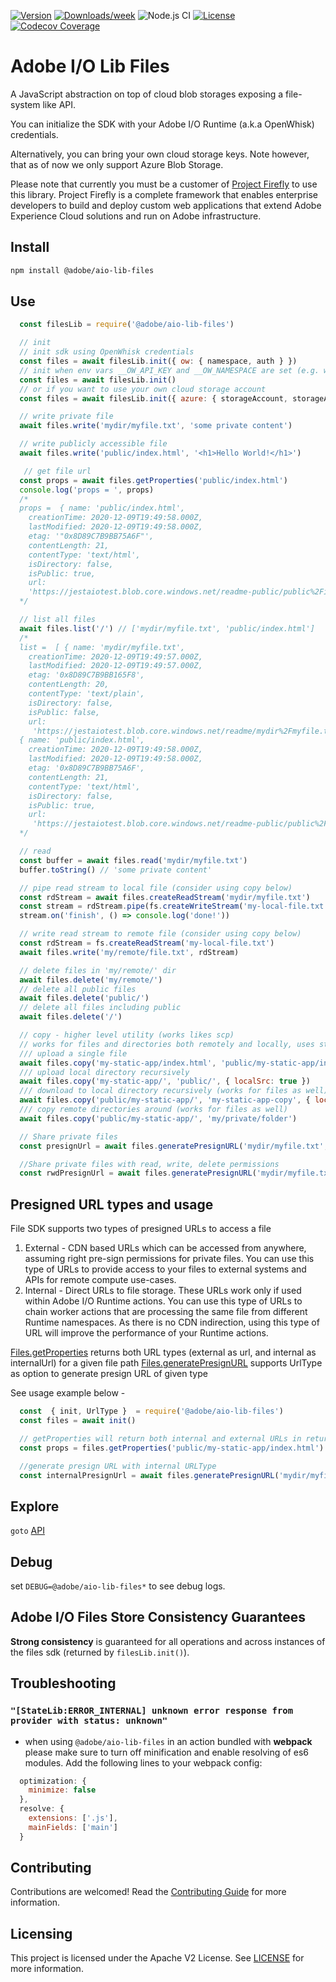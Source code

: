 <!--
Copyright 2019 Adobe. All rights reserved.
This file is licensed to you under the Apache License, Version 2.0 (the "License");
you may not use this file except in compliance with the License. You may obtain a copy
of the License at http://www.apache.org/licenses/LICENSE-2.0

Unless required by applicable law or agreed to in writing, software distributed under
the License is distributed on an "AS IS" BASIS, WITHOUT WARRANTIES OR REPRESENTATIONS
OF ANY KIND, either express or implied. See the License for the specific language
governing permissions and limitations under the License.
-->

[![Version](https://img.shields.io/npm/v/@adobe/aio-lib-files.svg)](https://npmjs.org/package/@adobe/aio-lib-files)
[![Downloads/week](https://img.shields.io/npm/dw/@adobe/aio-lib-files.svg)](https://npmjs.org/package/@adobe/aio-lib-files)
![Node.js CI](https://github.com/adobe/aio-lib-files/workflows/Node.js%20CI/badge.svg)
[![License](https://img.shields.io/badge/License-Apache%202.0-blue.svg)](https://opensource.org/licenses/Apache-2.0)
[![Codecov Coverage](https://img.shields.io/codecov/c/github/adobe/aio-lib-files/master.svg?style=flat-square)](https://codecov.io/gh/adobe/aio-lib-files/)

# Adobe I/O Lib Files

A JavaScript abstraction on top of cloud blob storages exposing a file-system like API.

You can initialize the SDK with your Adobe I/O Runtime (a.k.a OpenWhisk)
credentials.

Alternatively, you can bring your own cloud storage keys. Note however, that as
of now we only support Azure Blob Storage.

Please note that currently you must be a customer of [Project Firefly](https://www.adobe.io/apis/experienceplatform/project-firefly.html) to use this library. Project Firefly is a complete framework that enables enterprise developers to build and deploy custom web applications that extend Adobe Experience Cloud solutions and run on Adobe infrastructure.

## Install

```bash
npm install @adobe/aio-lib-files
```

## Use

```js
  const filesLib = require('@adobe/aio-lib-files')

  // init
  // init sdk using OpenWhisk credentials
  const files = await filesLib.init({ ow: { namespace, auth } })
  // init when env vars __OW_API_KEY and __OW_NAMESPACE are set (e.g. when running in an OpenWhisk action)
  const files = await filesLib.init()
  // or if you want to use your own cloud storage account
  const files = await filesLib.init({ azure: { storageAccount, storageAccessKey, containerName } })

  // write private file
  await files.write('mydir/myfile.txt', 'some private content')

  // write publicly accessible file
  await files.write('public/index.html', '<h1>Hello World!</h1>')

   // get file url
  const props = await files.getProperties('public/index.html')
  console.log('props = ', props)
  /*
  props =  { name: 'public/index.html',
    creationTime: 2020-12-09T19:49:58.000Z,
    lastModified: 2020-12-09T19:49:58.000Z,
    etag: '"0x8D89C7B9BB75A6F"',
    contentLength: 21,
    contentType: 'text/html',
    isDirectory: false,
    isPublic: true,
    url:
    'https://jestaiotest.blob.core.windows.net/readme-public/public%2Findex.html' }
  */

  // list all files
  await files.list('/') // ['mydir/myfile.txt', 'public/index.html']
  /*
  list =  [ { name: 'mydir/myfile.txt',
    creationTime: 2020-12-09T19:49:57.000Z,
    lastModified: 2020-12-09T19:49:57.000Z,
    etag: '0x8D89C7B9BB165F8',
    contentLength: 20,
    contentType: 'text/plain',
    isDirectory: false,
    isPublic: false,
    url:
     'https://jestaiotest.blob.core.windows.net/readme/mydir%2Fmyfile.txt' },
  { name: 'public/index.html',
    creationTime: 2020-12-09T19:49:58.000Z,
    lastModified: 2020-12-09T19:49:58.000Z,
    etag: '0x8D89C7B9BB75A6F',
    contentLength: 21,
    contentType: 'text/html',
    isDirectory: false,
    isPublic: true,
    url:
     'https://jestaiotest.blob.core.windows.net/readme-public/public%2Findex.html' } ]
  */

  // read
  const buffer = await files.read('mydir/myfile.txt')
  buffer.toString() // 'some private content'

  // pipe read stream to local file (consider using copy below)
  const rdStream = await files.createReadStream('mydir/myfile.txt')
  const stream = rdStream.pipe(fs.createWriteStream('my-local-file.txt'))
  stream.on('finish', () => console.log('done!'))

  // write read stream to remote file (consider using copy below)
  const rdStream = fs.createReadStream('my-local-file.txt')
  await files.write('my/remote/file.txt', rdStream)

  // delete files in 'my/remote/' dir
  await files.delete('my/remote/')
  // delete all public files
  await files.delete('public/')
  // delete all files including public
  await files.delete('/')

  // copy - higher level utility (works likes scp)
  // works for files and directories both remotely and locally, uses streams under the hood
  /// upload a single file
  await files.copy('my-static-app/index.html', 'public/my-static-app/index.html', { localSrc: true })
  /// upload local directory recursively
  await files.copy('my-static-app/', 'public/', { localSrc: true })
  /// download to local directory recursively (works for files as well)
  await files.copy('public/my-static-app/', 'my-static-app-copy', { localDest: true })
  /// copy remote directories around (works for files as well)
  await files.copy('public/my-static-app/', 'my/private/folder')

  // Share private files
  const presignUrl = await files.generatePresignURL('mydir/myfile.txt', { expiryInSeconds: 60 })

  //Share private files with read, write, delete permissions
  const rwdPresignUrl = await files.generatePresignURL('mydir/myfile.txt', { expiryInSeconds: 60, permissions: 'rwd' })
```

## Presigned URL types and usage
File SDK supports two types of presigned URLs to access a file
1) External - CDN based URLs which can be accessed from anywhere, assuming right pre-sign permissions for private files. You can use this type of URLs to provide access to your files to external systems and APIs for remote compute use-cases.
2) Internal - Direct URLs to file storage. These URLs work only if used within Adobe I/O Runtime actions. You can use this type of URLs to chain worker actions that are processing the same file from different Runtime namespaces. As there is no CDN indirection, using this type of URL will improve the performance of your Runtime actions.

[Files.getProperties](doc/api.md#Files+getProperties) returns both URL types (external as url, and internal as internalUrl) for a given file path
[Files.generatePresignURL](doc/api.md#Files+generatePresignURL) supports UrlType as option to generate presign URL of given type

See usage example below -

```js
  const  { init, UrlType }  = require('@adobe/aio-lib-files')
  const files = await init()

  // getProperties will return both internal and external URLs in return Object
  const props = files.getProperties('public/my-static-app/index.html')

  //generate presign URL with internal URLType
  const internalPresignUrl = await files.generatePresignURL('mydir/myfile.txt', { expiryInSeconds: 60, permissions: 'rwd', urltype: UrlType.internal })

```

## Explore

`goto` [API](doc/api.md)

## Debug

set `DEBUG=@adobe/aio-lib-files*` to see debug logs.


## Adobe I/O Files Store Consistency Guarantees

**Strong consistency** is guaranteed for all operations and across instances of the files sdk (returned by `filesLib.init()`).

## Troubleshooting

### `"[StateLib:ERROR_INTERNAL] unknown error response from provider with status: unknown"`
- when using `@adobe/aio-lib-files` in an action bundled with **webpack** please make sure to turn off minification and enable resolving of es6 modules. Add the following lines to your webpack config:
```javascript
  optimization: {
    minimize: false
  },
  resolve: {
    extensions: ['.js'],
    mainFields: ['main']
  }
```

## Contributing

Contributions are welcomed! Read the [Contributing Guide](./.github/CONTRIBUTING.md) for more information.

## Licensing

This project is licensed under the Apache V2 License. See [LICENSE](LICENSE) for more information.
